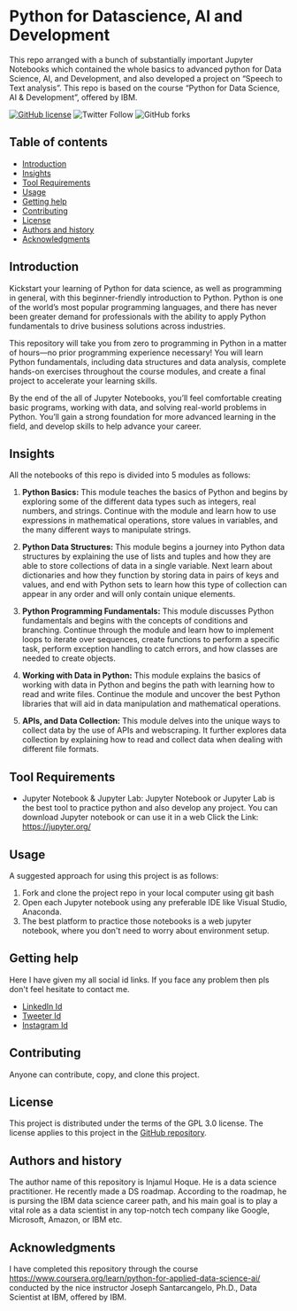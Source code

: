 Python for Datascience, AI and Development
=================================================

This repo arranged with a bunch of substantially important Jupyter Notebooks which contained the whole basics to advanced python for Data Science, AI, and Development, and also developed a project on “Speech to Text analysis”. This repo is based on the course “Python for Data Science, AI & Development”, offered by IBM.


[![GitHub license](https://img.shields.io/github/license/InjamulHoque/Python_Datascience?color=yellow&style=flat-square)](https://github.com/InjamulHoque/Python_Datascience)
![Twitter Follow](https://img.shields.io/twitter/follow/Injamulhoque_ds?style=social)
![GitHub forks](https://img.shields.io/github/forks/InjamulHoque/Python_Datascience?label=Python_Datascience&style=social)


Table of contents
-----------------

* [Introduction](#introduction)
* [Insights](#insights)
* [Tool Requirements](#tool-requirements)
* [Usage](#usage)
* [Getting help](#getting-help)
* [Contributing](#contributing)
* [License](#license)
* [Authors and history](#authors-and-history)
* [Acknowledgments](#acknowledgments)


Introduction
------------
Kickstart your learning of Python for data science, as well as programming in general, with this beginner-friendly introduction to Python. Python is one of the world’s most popular programming languages, and there has never been greater demand for professionals with the ability to apply Python fundamentals to drive business solutions across industries. 

This repository will take you from zero to programming in Python in a matter of hours—no prior programming experience necessary! You will learn Python fundamentals, including data structures and data analysis, complete hands-on exercises throughout the course modules, and create a final project to accelerate your learning skills. 

By the end of the all of Jupyter Notebooks, you’ll feel comfortable creating basic programs, working with data, and solving real-world problems in Python. You’ll gain a strong foundation for more advanced learning in the field, and develop skills to help advance your career. 

Insights
----------

All the notebooks of this repo is divided into 5 modules as follows:

1. **Python Basics:**
This module teaches the basics of Python and begins by exploring some of the different data types such as integers, real numbers, and strings. Continue with the module and learn how to use expressions in mathematical operations, store values in variables, and the many different ways to manipulate strings.

2. **Python Data Structures:**
This module begins a journey into Python data structures by explaining the use of lists and tuples and how they are able to store collections of data in a single variable. Next learn about dictionaries and how they function by storing data in pairs of keys and values, and end with Python sets to learn how this type of collection can appear in any order and will only contain unique elements.

3. **Python Programming Fundamentals:**
This module discusses Python fundamentals and begins with the concepts of conditions and branching. Continue through the module and learn how to implement loops to iterate over sequences, create functions to perform a specific task, perform exception handling to catch errors, and how classes are needed to create objects.

4. **Working with Data in Python:**
This module explains the basics of working with data in Python and begins the path with learning how to read and write files. Continue the module and uncover the best Python libraries that will aid in data manipulation and mathematical operations.

5. **APIs, and Data Collection:**
This module delves into the unique ways to collect data by the use of APIs and webscraping. It further explores data collection by explaining how to read and collect data when dealing with different file formats.

Tool Requirements
------------

* Jupyter Notebook & Jupyter Lab: Jupyter Notebook or Jupyter Lab is the best tool to practice python and also develop any project. You can download Jupyter notebook or can use it in a web 
Click the Link: https://jupyter.org/ 



Usage
-----
A suggested approach for using this project is as follows:

1. Fork and clone the project repo in your local computer using git bash
2. Open each Jupyter notebook using any preferable IDE like Visual Studio, Anaconda.
3. The best platform to practice those notebooks is a web jupyter notebook, where you don't need to worry about environment setup.


Getting help
------------
Here I have given my all social id links. If you face any problem then pls don't feel hesitate to contact me.

* [LinkedIn Id](https://www.linkedin.com/in/injamulhoqueds)
* [Tweeter Id]( @Injamulhoque_ds)
* [Instagram Id](injam_ds)

Contributing
------------

Anyone can contribute, copy, and clone this project.


License
-------

This project is distributed under the terms of the GPL 3.0 license.  The license applies to this project in the [GitHub repository](https://github.com/InjamulHoque/Python_Datascience).


Authors and history
---------------------------

The author name of this repository is Injamul Hoque. He is a data science practitioner. He recently made a DS roadmap. According to the roadmap, he is pursing the IBM data science career path, and his main goal is to play a vital role as a data scientist in any top-notch tech company like Google, Microsoft, Amazon, or IBM etc.

Acknowledgments
---------------

I have completed this repository through the course https://www.coursera.org/learn/python-for-applied-data-science-ai/ conducted by the nice instructor Joseph Santarcangelo, Ph.D., Data Scientist at IBM, offered by IBM.
